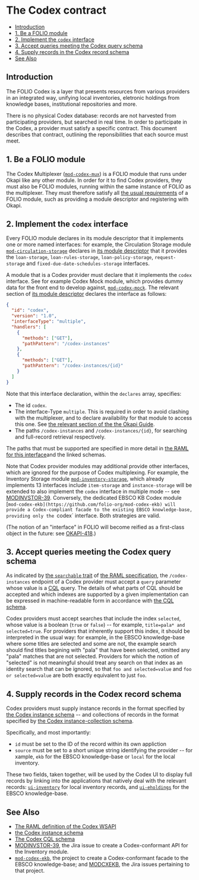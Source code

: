 # The Codex contract

<!-- md2toc -l 2 codex-contract.md -->
* [Introduction](#introduction)
* [1. Be a FOLIO module](#1-be-a-folio-module)
* [2. Implement the `codex` interface](#2-implement-the-codex-interface)
* [3. Accept queries meeting the Codex query schema](#3-accept-queries-meeting-the-codex-query-schema)
* [4. Supply records in the Codex record schema](#4-supply-records-in-the-codex-record-schema)
* [See Also](#see-also)

## Introduction

The FOLIO Codex is a layer that presents resources from various providers in an integrated way, unifying local inventories, eletronic holdings from knowledge bases, institutional repositories and more.

There is no physical Codex database: records are not harvested from participating providers, but searched in real time. In order to participate in the Codex, a provider must satisfy a specific contract. This document describes that contract, outlining the reponsibilities that each source must meet.

## 1. Be a FOLIO module

The Codex Multiplexer ([`mod-codex-mux`](https://github.com/folio-org/mod-codex-mux)) is a FOLIO module that runs under Okapi like any other module. In order for it to find Codex providers, they must also be FOLIO modules, running within the same instance of FOLIO as the multiplexer. They must therefore satisfy all [the usual requirements](https://github.com/folio-org/okapi/blob/master/doc/guide.md#okapis-own-web-services) of a FOLIO module, such as providing a module descriptor and registering with Okapi.

## 2. Implement the `codex` interface

Every FOLIO module declares in its module descriptor that it implements one or more named interfaces: for example, the Circulation Storage module [`mod-circulation-storage`](https://github.com/folio-org/mod-circulation-storage) declares in [its module descriptor](https://github.com/folio-org/mod-circulation-storage/blob/master/descriptors/ModuleDescriptor-template.json) that it provides the
`loan-storage`,
`loan-rules-storage`,
`loan-policy-storage`,
`request-storage`
and
`fixed-due-date-schedules-storage`
interfaces.

A module that is a Codex provider must declare that it implements the `codex` interface. See for example Codex Mock module, which provides dummy data for the front end to develop against, [`mod-codex-mock`](https://github.com/folio-org/mod-codex-mock). The relevant section of [its module descriptor](https://github.com/folio-org/mod-codex-mock/blob/master/descriptors/ModuleDescriptor-one-template.json) declares the interface as follows:

```json
{
  "id": "codex",
  "version": "1.0",
  "interfaceType": "multiple",
  "handlers": [
    {
      "methods": ["GET"],
      "pathPattern": "/codex-instances"
    },
    {
      "methods": ["GET"],
      "pathPattern": "/codex-instances/{id}"
    }
  ]
}
```

Note that this interface declaration, within the `declares` array, specifies:

* The id `codex`.
* The interface-Type `multiple`. This is required in order to avoid clashing with the multiplexer, and to declare availability for that module to access this one. See [the relevant section of the the Okapi Guide](https://github.com/folio-org/okapi/blob/master/doc/guide.md#multiple-interfaces).
* The paths `/codex-instances` and `/codex-instances/{id}`, for searching and full-record retrieval respectively.

The paths that must be supported are specified in more detail in [the RAML for this interface](https://github.com/folio-org/raml/blob/master/ramls/codex/codex.raml)and the linked schemas.

Note that Codex provider modules may additional provide other interfaces, which are ignored for the purpose of Codex multiplexing. For example, the Inventory Storage module [`mod-inventory-storage`](https://github.com/folio-org/mod-inventory-storage), which already implements 13 interfaces include `item-storage` and `instance-storage` will be extended to also implement the `codex` interface in multiple mode -- see [MODINVSTOR-39](https://issues.folio.org/browse/MODINVSTOR-39). Conversely, the dedicated EBSCO KB Codex module [`mod-codex-ekb](https://github.com/folio-org/mod-codex-ekb) will provide a Codex-compliant facade to the existing EBSCO knowledge-base, providing only the `codex` interface. Both strategies are valid.

(The notion of an "interface" in FOLIO will become reified as a first-class object in the future: see [OKAPI-418](https://issues.folio.org/browse/OKAPI-418).)

## 3. Accept queries meeting the Codex query schema

As indicated by [the `searchable` trait](https://github.com/folio-org/raml/blob/master/traits/searchable.raml) of [the RAML specification](https://github.com/folio-org/raml/blob/master/ramls/codex/codex.raml), the `/codex-instances` endpoint of a Codex provider must accept a `query` parameter whose value is a [CQL](http://zing.z3950.org/cql/intro.html) query. The details of what parts of CQL should be accepted and which indexes are supported by a given implementation can be expressed in machine-readable form in accordance with [the CQL schema](https://github.com/folio-org/raml/blob/master/schemas/CQLSchema.schema).

Codex providers must accept searches that include the index `selected`, whose value is a boolean (`true` or `false`) -- for example, `title=pala* and selected=true`. For providers that inherently support this index, it should be interpreted in the usual way: for example, in the EBSCO knowledge-base where some titles are selected and some are not, the example search should find titles begining with "pala" that have been selected, omitted any "pala" matches that are not selected. Providers for which the notion of "selected" is not meaningful should treat any search on that index as an identity search that can be ignored, so that `foo and selected=value` and `foo or selected=value` are both exactly equivalent to just `foo`.

## 4. Supply records in the Codex record schema

Codex providers must supply instance records in the format specified by [the Codex instance schema](https://github.com/folio-org/raml/blob/master/schemas/codex/instance.json) -- and collections of records in the format specified by [the Codex instance-collection schema](https://github.com/folio-org/raml/blob/master/schemas/codex/instanceCollection.json).

Specifically, and most importantly:
* `id` must be set to the ID of the record within its own appliction
* `source` must be set to a short unique string identifying the provider -- for xample, `ekb` for the EBSCO knowledge-base or `local` for the local inventory.

These two fields, taken together, will be used by the Codex UI to display full records by linking into the applications that natively deal with the relevant records: [`ui-inventory`](https://github.com/folio-org/ui-inventory) for local inventory records, and [`ui-eholdings`](https://github.com/thefrontside/ui-eholdings) for the EBSCO knowledge-base.

## See Also

* [The RAML definition of the Codex WSAPI](https://github.com/folio-org/raml/blob/master/ramls/codex/codex.raml)
* [the Codex instance schema](https://github.com/folio-org/raml/blob/master/schemas/codex/instance.json)
* [The Codex CQL schema](https://github.com/folio-org/raml/blob/master/schemas/CQLSchema.schema)
* [MODINVSTOR-39](https://issues.folio.org/browse/MODINVSTOR-39), the Jira issue to create a Codex-conformant API for the Inventory module.
* [`mod-codex-ekb`](https://github.com/folio-org/mod-codex-ekb), the project to create a Codex-conformant facade to the EBSCO knowledge-base; and [MODCXEKB](https://issues.folio.org/projects/MODCXEKB/issues), the Jira issues pertaining to that project.
